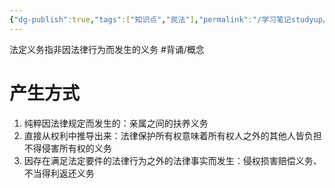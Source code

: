 ```yaml
---
{"dg-publish":true,"tags":["知识点","民法"],"permalink":"/学习笔记studyup/知识点cheese/法定义务/","dgPassFrontmatter":true,"created":"2024-07-05T16:33:28.935+08:00","updated":"2024-10-23T12:16:02.683+08:00"}
---
```


法定义务指非因法律行为而发生的义务 #背诵/概念 

# 产生方式 
1. 纯粹因法律规定而发生的：亲属之间的扶养义务
2. 直接从权利中推导出来：法律保护所有权意味着所有权人之外的其他人皆负担不得侵害所有权的义务
3. 因存在满足法定要件的法律行为之外的法律事实而发生：侵权损害赔偿义务、不当得利返还义务